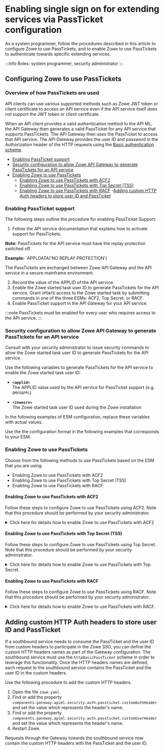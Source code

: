 # Enabling single sign on for extending services via PassTicket configuration

As a system programmer, follow the procedures described in this article to configure Zowe to use PassTickets, and to enable Zowe to use PassTickets to authenticate towards specific extending services.

:::info Roles: system programmer, security administrator
:::

## Configuring Zowe to use PassTickets

### Overview of how PassTickets are used
API clients can use various supported methods such as Zowe JWT token or client certificate to access an API service even if the API service itself does not support the JWT token or client certificate.

When an API client provides a valid authentication method to the API ML, the API Gateway then generates a valid PassTicket for any API service that supports PassTickets.
The API Gateway then uses the PassTicket to access that API service.
The API Gateway provides the user ID and password in the Authorization header of the HTTP requests using the
[Basic authentication scheme](https://developer.mozilla.org/en-US/docs/Web/HTTP/Authentication#Basic_authentication_scheme).

- [Enabling PassTicket support](#enabling-passticket-support)
- [Security configuration to allow Zowe API Gateway to generate PassTickets for an API service](#security-configuration-to-allow-zowe-api-gateway-to-generate-passtickets-for-an-api-service)
- [Enabling Zowe to use PassTickets](#enabling-zowe-to-use-passtickets)
  - [Enabling Zowe to use PassTickets with ACF2](#enabling-zowe-to-use-passtickets-with-acf2)
  - [Enabling Zowe to use PassTickets with Top Secret (TSS)](#enabling-zowe-to-use-passtickets-with-top-secret-tss)
  - [Enabling Zowe to use PassTickets with RACF](#enabling-zowe-to-use-passtickets-with-racf)
-[Adding custom HTTP Auth headers to store user ID and PassTicket](#adding-custom-http-auth-headers-to-store-user-id-and-passticket)

### Enabling PassTicket support

The following steps outline the procedure for enabling PassTicket Support:

1. Follow the API service documentation that explains how to activate support for PassTickets.

  **Note:** PassTickets for the API service must have the replay protection switched off. 
  
  **Example:** `APPLDATA('NO REPLAY PROTECTION')

  The PassTickets are exchanged between Zowe API Gateway and the API service in a secure mainframe environment.

2. Record the value of the APPLID of the API service.
3. Enable the Zowe started task user ID to generate PassTickets for the API service. Grant `UPDATE` access to the Zowe started task by submitting commands in one of the three ESMs: ACF2, Top Secret, or RACF.
4. Enable PassTicket support in the API Gateway for your API service.

:::note
PassTickets must be enabled for every user who requires access to the API service.
:::

### Security configuration to allow Zowe API Gateway to generate PassTickets for an API service

Consult with your security administrator to issue security commands to allow the Zowe started task user ID to generate PassTickets for the API service.

Use the following variables to generate PassTickets for the API service to enable the Zowe started task user ID:

- **`<applid>`**  
The APPLID value used by the API service for PassTicket support (e.g. `OMVSAPPL`)

- **`<zowesrv>`**  
The Zowe started task user ID used during the Zowe installation

In the following examples of ESM configuration, replace these variables with actual values.

Use the the configuration format in the following examples that corresponds to your ESM.

### Enabling Zowe to use PassTickets

Choose from the following methods to use PassTickets based on the ESM that you are using:
* Enabling Zowe to use PassTickets with ACF2
* Enabling Zowe to use PassTickets with Top Secret (TSS)
* Enabling Zowe to use PassTickets with RACF

#### Enabling Zowe to use PassTickets with ACF2

Follow these steps to configure Zowe to use PassTickets using ACF2. Note that this procedure should be performed by your security administrator.

<details>
<summary> Click here for details how to enable Zowe to use PassTickets with ACF2</summary>  

1.	Define the application session key by entering the following commands, if it has not already been set up:
```
SET PROFILE(PTKTDATA) DIV(SSIGNON)
INSERT applid SSKEY(0123456789ABCDEF) MULT-USE
F ACF2,REBUILD(PTK),CLASS(P)
```

* **MULT-USE**  
This setting lets you reuse the same PassTicket multiple times.

* **SSKEY**  
This setting defines an encryption key for the application in the format of 16 random hexadecimal digits that are different from the values shown in the example.

:::note
This example demonstrates a complete key SESSKEY value of 16 hexadecimal digits (creating an 8-byte or 64-bit key). Each application key must be the same on all systems in the configuration and the values must be kept secret and secured.
:::

2.	Permit the Zowe started task user ID to generate and evaluate PassTickets on behalf of Zowe users:
```
SET RESOURCE(PTK)
RECKEY IRRPTAUTH ADD(applid.- UID(uid-of-zowe_stc_userid) 
SERVICE(UPDATE,READ) ALLOW)
F ACF2,REBUILD(PTK)
```

3.	Allow individual users to access Zowe:
```
SET RESOURCE(SAF)
RECKEY applid ADD(UID(uid-csm_userid) SERVICE(READ) ALLOW)
F ACF2,REBUILD(SAF)
```

PassTickets are configured on the Zowe server side.


Grant the Zowe started task user ID permission to generate PassTickets for users of that API service. The following code is an example of security commands that need to be issued.

**Example:**
```
ACF
SET RESOURCE(PTK)
RECKEY IRRPTAUTH ADD(<applid>.- UID(<zowesrv>) SERVICE(UPDATE,READ) ALLOW)
F ACF2,REBUILD(PTK),CLASS(P)
END
```
</details>


#### Enabling Zowe to use PassTickets with Top Secret (TSS)

Follow these steps to configure Zowe to use PassTickets using Top Secret. Note that this procedure should be performed by your security administrator.

<details>
<summary> Click here for details how to enable Zowe to use PassTickets with Top Secret.</summary>

Before you begin this procedure, verify that the `PTKTDATA` class and ownership for the PassTicket resource (`IRRPTAUT`) have not already been defined.

1.	Update the resource descriptor table (RDT) to define the `PTKTDATA` class by entering the following commands:

If PTKTDATA is not a predefined class:
```
TSS ADDTO(RDT) RESCLASS(PTKTDATA) RESCODE(n) ACLST(ALL,READ,UPDATE) MAXLEN(37) 
```
The PTKTDATA resource is added to the RDT.

:::note
Include `RESCODE(n)` in the range of 101 to 13F to make `PTKTDATA` a prefixed resource class.
:::

2.	Assign ownership for the PassTicket resource (`IRRPTAUT`) by entering the following commands:
```
TSS ADDTO(department) PTKTDATA(IRRPTAUT) 
```
IRRPTAUT is owned.
3.	Define the application session key by entering the following commands:
```
TSS ADDTO(NDT) PSTKAPPL(applid) SESSKEY(0123456789ABCDEF) SIGNMULTI 
```
This example demonstrates a complete key `SESSKEY` value of 16 hexadecimal digits (creating an 8-byte or 64-bit key). Use the same application key on all systems in the configuration and keep these values secured.

4.	Permit access to the PassTicket resource defined in the previous step for the Zowe Server. Execute the following command:
```
TSS PERMIT(stc-userid) PTKTDATA(IRRPTAUTH.applid) ACCESS(UPDATE)
```
The parameter stc-userid refers to the ACID that you created when you created 
zowe Server  started task User IDs. The parameter is `ZWESVUSR` by default.

5. Grant the Zowe started task user ID permission to generate PassTickets for users of that API service.

**Example:**
```
TSS PERMIT(<zowesrv>) PTKTDATA(IRRPTAUTH.<applid>.) ACCESS(READ,UPDATE)
TSS REFRESH
```
</details>


#### Enabling Zowe to use PassTickets with RACF

Follow these steps to configure Zowe to use PassTickets using RACF. Note that this procedure should be performed by your security administrator.

<details>
<summary> Click here for details how to enable Zowe to use PassTickets with RACF.</summary>

If the `PTKTDATA` class is defined, verify that it is defined as a generic class before creating the profiles. 
 
1. Define `APPLID SYSVAPPL` that can be used:
```
 RDEFINE APPL applid UACC(NONE)
 PERMIT applid  CL(APPL) ACCESS(READ) ID(userid)
 SETROPTS RACLIST(APPL) REFRESH
 ```
2. Activate the PassTicket class by entering the following commands:
```
SETROPTS CLASSACT(PTKTDATA)
SETROPTS RACLIST(PTKTDATA)
```
3. Define profiles for the applications in the `PTKTDATA` class for the application and specify the session key:
```
RDEFINE PTKTDATA applid UACC(NONE) APPLDATA('NO REPLAY PROTECTION') -
SSIGNON(KEYMASKED(0123456789ABCDEF)
```
After you create the `PTKTDATA` class, you can change it with the `RALTER` command which is similar in syntax to `RDEFINE`.

4.	Allow the application ID (applid) to use PassTickets:
```
PERMIT IRRPTAUTH.applid.* CLASS(PTKTDATA) ACCESS(UPDATE) ID(userid)
```

* **userid**
Specifies the value of the  ZOWE Server  started task.

5.	Refresh the RACF PTKTDATA definition with the new profile:
```
SETROPTS RACLIST(PTKTDATA) REFRESH
```

To enable PassTicket creation for API service users, define the profile `IRRPTAUTH.<applid>.*` in the `PTKTDATA` class and set the universal access authority to **NONE**.
Grant the Zowe started task user ID permission to generate PassTickets for users of that API service.

**Example:**
```
RDEFINE PTKTDATA IRRPTAUTH.<applid>.* UACC(NONE)
PERMIT IRRPTAUTH.<applid>.* CL(PTKTDATA) ID(<zowesrv>) ACCESS(UPDATE)
SETROPTS RACLIST(PTKTDATA) REFRESH
```
</details>

## Adding custom HTTP Auth headers to store user ID and PassTicket

If a southbound service needs to consume the PassTicket and the user ID from custom headers to participate in the Zowe SSO, you can define the custom HTTP headers names as part of the Gateway configuration.
The southbound service must use the `httpBasicPassTicket` scheme in order to leverage this functionality. Once the HTTP headers names are defined, each request to the southbound service contains the PassTicket and the user ID in the custom headers.

Use the following procedure to add the custom HTTP headers.

1. Open the file `zowe.yaml`.
2. Find or add the property `components.gateway.apiml.security.auth.passticket.customAuthHeader` and set the value which represents the header's name.
3. Find or add the property `components.gateway.apiml.security.auth.passticket.customUserHeader` and set the value which represents the header's name.
4. Restart Zowe.

Requests through the Gateway towards the southbound service now contain the custom HTTP headers with the PassTicket and the user ID.